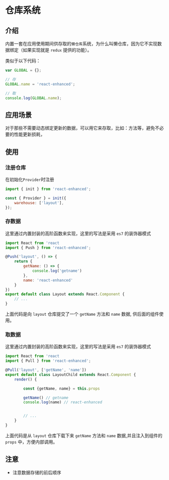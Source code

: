 # 仓库系统

## 介绍

内置一套在应用使用期间供存取的`懒仓库`系统，为什么叫懒仓库，因为它不实现数据绑定（如果实现就是 `redux` 提供的功能）。

类似于以下代码：

```js
var GLOBAL = {};

// 存
GLOBAL.name = 'react-enhanced';

// 取
console.log(GLOBAL.name);
```

## 应用场景

对于那些不需要动态绑定更新的数据，可以用它来存取，比如：方法等，避免不必要的性能更新损耗，

## 使用

### 注册仓库

在初始化`Provider`时注册

```js
import { init } from 'react-enhanced';

const { Provider } = init({
    warehouse: ['layout'],
});
```

### 存数据

这里通过内置封装的高阶函数来实现，这里的写法是采用 `es7` 的装饰器模式

```js
import React from 'react
import { Push } from 'react-enhanced';

@Push('layout', () => {
    return {
        getName: () => {
            console.log('getname')
        },
        name: 'react-enhanced'
    }
})
export default class Layout extends React.Component {
    // ...
}
```

上面代码是向 `layout` 仓库提交了一个 `getName` 方法和 `name` 数据, 供后面的组件使用。

### 取数据

这里通过内置封装的高阶函数来实现，这里的写法是采用 `es7` 的装饰器模式

```js
import React from 'react
import { Pull } from 'react-enhanced';

@Pull('layout', ['getName', 'name'])
export default class LayoutChild extends React.Component {
    render() {

        const {getName, name} = this.props

        getName() // getname
        console.log(name) // react-enhanced


        // ...
    }
}
```

上面代码是从 `layout` 仓库下载下来 `getName` 方法和 `name` 数据,并且注入到组件的 `props` 中，方便内部调用。

## 注意

-   注意数据存储的前后顺序
